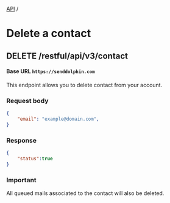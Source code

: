 [API](.) /

# Delete a contact

## **DELETE** /restful/api/v3/contact

#### Base URL `https://senddolphin.com`

This endpoint allows you to delete contact from your account.

### Request body

```json
{
    "email": "example@domain.com",
}
```

### Response

```json
{
    "status":true
}
```

### Important

All queued mails associated to the contact will also be deleted.

